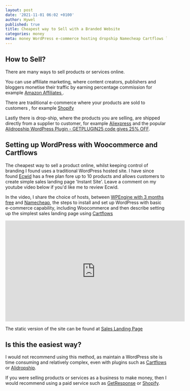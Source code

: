 ```yaml
---
layout: post
date: '2021-11-01 06:02 +0100'
author: Hywel
published: true
title: Cheapest way to Sell with a Branded Website
categories: money
meta: money WordPress e-commerce hosting dropship Namecheap Cartflows landing sales
---
```


## How to Sell?
There are many ways to sell products or services online.  

You can use affiliate marketing, where content creators, publishers and bloggers monetise their traffic by earning percentage commission for example [Amazon Affiliates ](https://affiliate-program.amazon.com).

There are traditional e-commerce where your products are sold to customers , for example [Shopify](https://www.shopify.com) 

Lastly there is drop-ship, where the products you are selling, are shipped directly from a supplier to customer, for example [Aliexpress](https://www.aliexpress.com) and the popular [Alidropship WordPress Plugin - GETPLUGIN25 code gives 25% OFF](https://alidropship.com/?via=15255).

## Setting up WordPress with Woocommerce and Cartflows

The cheapest way to sell a product online, whilst keeping control of branding I found uses a traditional WordPress hosted site.
I have since found [Ecwid](https://open.ecwid.com/3B8cs6) has a free plan fore up to 10 products and allows customers to create simple sales landing page 'Instant Site'.  Leave a comment on my youtube video below if you'd like me to review Ecwid.


In the video, I share the choice of hosts, between [WPEngine with 3 months free](https://shareasale.com/r.cfm?b=1343154&u=2265263&m=41388&urllink=&afftrack=) and  [Namecheap](https://namecheap.pxf.io/x9QKR3), the steps to install and set up WordPress with basic e-commerce capability, including Woocommerce and then describe setting up the simplest sales landing page using [Cartflows](https://cartflows.com/?cf=1614)


<iframe width="560" height="315" src="https://www.youtube.com/embed/5F4gUVgR_xs" title="YouTube video player" frameborder="0" allow="accelerometer; autoplay; clipboard-write; encrypted-media; gyroscope; picture-in-picture" allowfullscreen></iframe>

The static version of the site can be found at [Sales Landing Page](https://mysterious-lion.netlify.app/) 

## Is this the easiest way?

I would not recommend using this method, as maintain a WordPress site is time consuming and relatively complex, even with plugins such as [Cartflows](https://cartflows.com/?cf=1614) or [Alidropship](https://alidropship.com/?via=15255).

If you were selling products or services as a business to make money, then I would recommend using a paid service such as  [GetResponse](https://www.getresponse.com/?a=kEqeQTKMpY) or [Shopify](https://www.shopify.com).